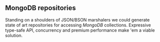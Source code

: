 MongoDB repositories
--------------------
Standing on a shoulders of JSON/BSON marshalers we could generate state of art repositories for accessing _MongoDB_ collections.
Expressive type-safe API, concurrency and premium performance make 'em a viable solution.
